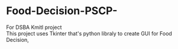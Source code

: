 # Food-Decision-PSCP-
For DSBA Kmitl project  <br>
This project uses Tkinter that's python libraly to create GUI for Food Decision,

